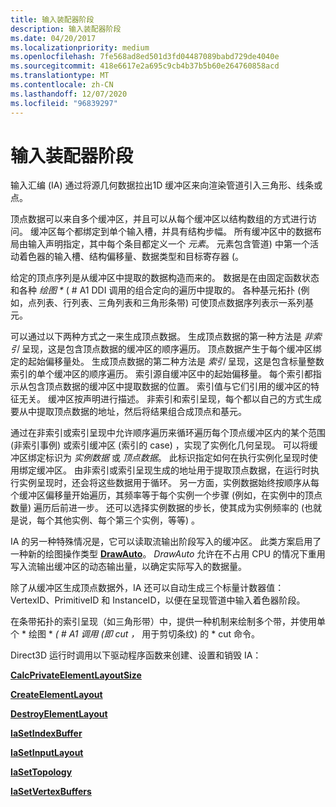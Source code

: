 ```yaml
---
title: 输入装配器阶段
description: 输入装配器阶段
ms.date: 04/20/2017
ms.localizationpriority: medium
ms.openlocfilehash: 7fe568ad8ed501d3fd04487089babd729de4040e
ms.sourcegitcommit: 418e6617e2a695c9cb4b37b5b60e264760858acd
ms.translationtype: MT
ms.contentlocale: zh-CN
ms.lasthandoff: 12/07/2020
ms.locfileid: "96839297"
---
```

# <a name="input-assembler-stage"></a>输入装配器阶段


输入汇编 (IA) 通过将源几何数据拉出1D 缓冲区来向渲染管道引入三角形、线条或点。

顶点数据可以来自多个缓冲区，并且可以从每个缓冲区以结构数组的方式进行访问。 缓冲区每个都绑定到单个输入槽，并具有结构步幅。 所有缓冲区中的数据布局由输入声明指定，其中每个条目都定义一个 *元素*。 元素包含管道) 中第一个活动着色器的输入槽、结构偏移量、数据类型和目标寄存器 (。

给定的顶点序列是从缓冲区中提取的数据构造而来的。 数据是在由固定函数状态和各种 *绘图 \** ( # A1 DDI 调用的组合定向的遍历中提取的。 各种基元拓扑 (例如，点列表、行列表、三角列表和三角形条带) 可使顶点数据序列表示一系列基元。

可以通过以下两种方式之一来生成顶点数据。 生成顶点数据的第一种方法是 *非索引* 呈现，这是包含顶点数据的缓冲区的顺序遍历。 顶点数据产生于每个缓冲区绑定的起始偏移量处。 生成顶点数据的第二种方法是 *索引* 呈现，这是包含标量整数索引的单个缓冲区的顺序遍历。 索引源自缓冲区中的起始偏移量。 每个索引都指示从包含顶点数据的缓冲区中提取数据的位置。 索引值与它们引用的缓冲区的特征无关。 缓冲区按声明进行描述。 非索引和索引呈现，每个都以自己的方式生成要从中提取顶点数据的地址，然后将结果组合成顶点和基元。

通过在非索引或索引呈现中允许顺序遍历来循环遍历每个顶点缓冲区内的某个范围 (非索引事例) 或索引缓冲区 (索引的 case) ，实现了实例化几何呈现。 可以将缓冲区绑定标识为 *实例数据* 或 *顶点数据*。 此标识指定如何在执行实例化呈现时使用绑定缓冲区。 由非索引或索引呈现生成的地址用于提取顶点数据，在运行时执行实例呈现时，还会将这些数据用于循环。 另一方面，实例数据始终按顺序从每个缓冲区偏移量开始遍历，其频率等于每个实例一个步骤 (例如，在实例中的顶点数量) 遍历后前进一步。 还可以选择实例数据的步长，使其成为实例频率的 (也就是说，每个其他实例、每个第三个实例，等等) 。

IA 的另一种特殊情况是，它可以读取流输出阶段写入的缓冲区。 此类方案启用了一种新的绘图操作类型 [**DrawAuto**](/windows-hardware/drivers/ddi/d3d10umddi/nc-d3d10umddi-pfnd3d10ddi_drawauto)。 *DrawAuto* 允许在不占用 CPU 的情况下重用写入流输出缓冲区的动态输出量，以确定实际写入的数据量。

除了从缓冲区生成顶点数据外，IA 还可以自动生成三个标量计数器值： VertexID、PrimitiveID 和 InstanceID，以便在呈现管道中输入着色器阶段。

在条带拓扑的索引呈现（如三角形带）中，提供一种机制来绘制多个带，并使用单个 * 绘图 \* <em> ( # A1 调用 (即 *cut</em> ，* 用于剪切条纹) 的 * cut 命令。

Direct3D 运行时调用以下驱动程序函数来创建、设置和销毁 IA：

[**CalcPrivateElementLayoutSize**](/windows-hardware/drivers/ddi/d3d10umddi/nc-d3d10umddi-pfnd3d10ddi_calcprivateelementlayoutsize)

[**CreateElementLayout**](/windows-hardware/drivers/ddi/d3d10umddi/nc-d3d10umddi-pfnd3d10ddi_createelementlayout)

[**DestroyElementLayout**](/windows-hardware/drivers/ddi/d3d10umddi/nc-d3d10umddi-pfnd3d10ddi_destroyelementlayout)

[**IaSetIndexBuffer**](/windows-hardware/drivers/ddi/d3d10umddi/nc-d3d10umddi-pfnd3d10ddi_ia_setindexbuffer)

[**IaSetInputLayout**](/windows-hardware/drivers/ddi/d3d10umddi/nc-d3d10umddi-pfnd3d10ddi_setinputlayout)

[**IaSetTopology**](/windows-hardware/drivers/ddi/d3d10umddi/nc-d3d10umddi-pfnd3d10ddi_ia_settopology)

[**IaSetVertexBuffers**](/windows-hardware/drivers/ddi/d3d10umddi/nc-d3d10umddi-pfnd3d10ddi_ia_setvertexbuffers)

 

